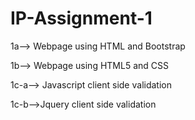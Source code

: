 # IP-Assignment-1

1a--> Webpage using HTML and Bootstrap

1b--> Webpage using HTML5 and CSS

1c-a--> Javascript client side validation

1c-b-->Jquery client side validation

